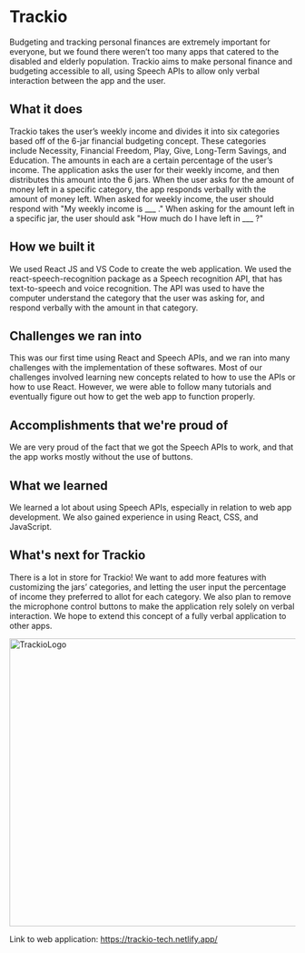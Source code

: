 # Trackio

Budgeting and tracking personal finances are extremely important for everyone, but we found there weren’t too many apps that catered to the disabled and elderly population. Trackio aims to make personal finance and budgeting accessible to all, using Speech APIs to allow only verbal interaction between the app and the user.

## What it does

Trackio takes the user’s weekly income and divides it into six categories based off of the 6-jar financial budgeting concept. These categories include Necessity, Financial Freedom, Play, Give, Long-Term Savings, and Education. The amounts in each are a certain percentage of the user’s income. The application asks the user for their weekly income, and then distributes this amount into the 6 jars. When the user asks for the amount of money left in a specific category, the app responds verbally with the amount of money left. When asked for weekly income, the user should respond with "My weekly income is ___ ." When asking for the amount left in a specific jar, the user should ask "How much do I have left in ___ ?"

## How we built it
We used React JS and VS Code to create the web application. We used the react-speech-recognition package as a Speech recognition API, that has text-to-speech and voice recognition. The API was used to have the computer understand the category that the user was asking for, and respond verbally with the amount in that category.

## Challenges we ran into
This was our first time using React and Speech APIs, and we ran into many challenges with the implementation of these softwares. Most of our challenges involved learning new concepts related to how to use the APIs or how to use React. However, we were able to follow many tutorials and eventually figure out how to get the web app to function properly.

## Accomplishments that we're proud of
We are very proud of the fact that we got the Speech APIs to work, and that the app works mostly without the use of buttons.

## What we learned
We learned a lot about using Speech APIs, especially in relation to web app development. We also gained experience in using React, CSS, and JavaScript.

## What's next for Trackio
There is a lot in store for Trackio! We want to add more features with customizing the jars’ categories, and letting the user input the percentage of income they preferred to allot for each category. We also plan to remove the microphone control buttons to make the application rely solely on verbal interaction. We hope to extend this concept of a fully verbal application to other apps.


<img width="506" alt="TrackioLogo" src="https://user-images.githubusercontent.com/60861845/154836622-a293b032-352f-4da6-8007-b72e78367773.png">

Link to web application: https://trackio-tech.netlify.app/
